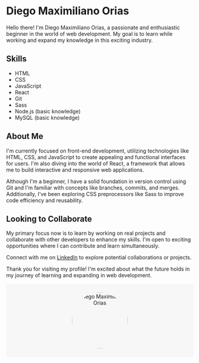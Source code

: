 # Diego Maximiliano Orias

Hello there! I'm Diego Maximiliano Orias, a passionate and enthusiastic beginner in the world of web development. My goal is to learn while working and expand my knowledge in this exciting industry.

## Skills

- HTML
- CSS
- JavaScript
- React
- Git
- Sass
- Node.js (basic knowledge)
- MySQL (basic knowledge)

## About Me

I'm currently focused on front-end development, utilizing technologies like HTML, CSS, and JavaScript to create appealing and functional interfaces for users. I'm also diving into the world of React, a framework that allows me to build interactive and responsive web applications.

Although I'm a beginner, I have a solid foundation in version control using Git and I'm familiar with concepts like branches, commits, and merges. Additionally, I've been exploring CSS preprocessors like Sass to improve code efficiency and reusability.

## Looking to Collaborate

My primary focus now is to learn by working on real projects and collaborate with other developers to enhance my skills. I'm open to exciting opportunities where I can contribute and learn simultaneously.

Connect with me on [LinkedIn](https://www.linkedin.com/in/diego-maximiliano-orias-45961b240) to explore potential collaborations or projects.

Thank you for visiting my profile! I'm excited about what the future holds in my journey of learning and expanding in web development.

<div style="background-color: #f7f7f7; padding: 10px;">
    <p style="text-align: center;">
        <img src="https://example.com/avatar.jpg" alt="Diego Maximiliano Orias" width="150" style="border-radius: 50%;">
    </p>
</div>